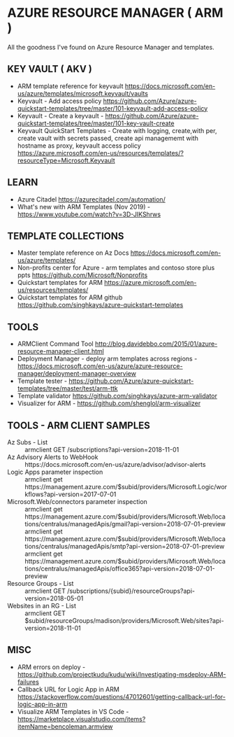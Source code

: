 # AZURE RESOURCE MANAGER ( ARM )

All the goodness I've found on Azure Resource Manager and templates.  

## KEY VAULT ( AKV )

* ARM template reference for keyvault <https://docs.microsoft.com/en-us/azure/templates/microsoft.keyvault/vaults>
* Keyvault - Add access policy <https://github.com/Azure/azure-quickstart-templates/tree/master/101-keyvault-add-access-policy>
* Keyvault - Create a keyvault - <https://github.com/Azure/azure-quickstart-templates/tree/master/101-key-vault-create>
* Keyvault QuickStart Templates - Create with logging, create,with per, create vault with secrets passed, create api managememt with hostname as proxy, keyvault access policy <https://azure.microsoft.com/en-us/resources/templates/?resourceType=Microsoft.Keyvault>

## LEARN

* Azure Citadel <https://azurecitadel.com/automation/>
* What's new with ARM Templates (Nov 2019) - https://www.youtube.com/watch?v=3D-JIKShrws

## TEMPLATE COLLECTIONS

* Master template reference on Az Docs <https://docs.microsoft.com/en-us/azure/templates/>
* Non-profits center for Azure - arm templates and contoso store  plus ppts <https://github.com/Microsoft/Nonprofits>
* Quickstart templates for ARM <https://azure.microsoft.com/en-us/resources/templates/>
* Quickstart templates for ARM github <https://github.com/singhkays/azure-quickstart-templates>

## TOOLS 

* ARMClient Command Tool <http://blog.davidebbo.com/2015/01/azure-resource-manager-client.html>
* Deployment Manager - deploy arm templates across regions - https://docs.microsoft.com/en-us/azure/azure-resource-manager/deployment-manager-overview
* Template tester - https://github.com/Azure/azure-quickstart-templates/tree/master/test/arm-ttk
* Template validator <https://github.com/singhkays/azure-arm-validator>
* Visualizer for ARM - https://github.com/shenglol/arm-visualizer 

## TOOLS - ARM CLIENT SAMPLES

<dt>Az Subs - List</dt><dd>armclient GET /subscriptions?api-version=2018-11-01</dd>
<dt>Az Advisory Alerts to WebHook</dt><dd>https://docs.microsoft.com/en-us/azure/advisor/advisor-alerts</dd>
<dt>Logic Apps parameter inspection</dt><dd>armclient get https://management.azure.com/$subid/providers/Microsoft.Logic/workflows?api-version=2017-07-01</dd>
<dt>Microsoft.Web/connectors parameter inspection</dt><dd>armclient get https://management.azure.com/$subid/providers/Microsoft.Web/locations/centralus/managedApis/gmail?api-version=2018-07-01-preview<br/>
armclient get https://management.azure.com/$subid/providers/Microsoft.Web/locations/centralus/managedApis/smtp?api-version=2018-07-01-preview<br/>
armclient get https://management.azure.com/$subid/providers/Microsoft.Web/locations/centralus/managedApis/office365?api-version=2018-07-01-preview
</dd>
<dt>Resource Groups - List</dt><dd>armclient GET /subscriptions/{subid}/resourceGroups?api-version=2018-05-01</dd>
<dt>Websites in an RG - List</dt><dd>armclient GET $subid/resourceGroups/madison/providers/Microsoft.Web/sites?api-version=2018-11-01</dd>
</dl>

## MISC

* ARM errors on deploy - https://github.com/projectkudu/kudu/wiki/Investigating-msdeploy-ARM-failures
* Callback URL for Logic App in ARM <https://stackoverflow.com/questions/47012601/getting-callback-url-for-logic-app-in-arm>
* Visualize ARM Templates in VS Code - https://marketplace.visualstudio.com/items?itemName=bencoleman.armview
